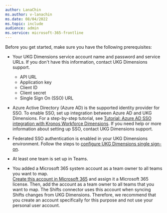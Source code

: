 ```yaml
---
author: LanaChin
ms.author: v-lanachin
ms.date: 08/04/2022
ms.topic: include
audience: admin
ms.service: microsoft-365-frontline
---
```

Before you get started, make sure you have the following prerequisites:

- Your UKG Dimensions service account name and password and service URLs. If you don't have this information, contact UKG Dimensions support.

  - API URL
  - Application key
  - Client ID
  - Client secret
  - Single Sign On (SSO) URL

- Azure Active Directory (Azure AD) is the supported identity provider for SSO. To enable SSO, set up integration between Azure AD and UKG Dimensions. For a step-by-step tutorial, see [Tutorial: Azure AD SSO integration with Kronos Workforce Dimensions](/azure/active-directory/saas-apps/kronos-workforce-dimensions-tutorial). If you need help or more information about setting up SSO, contact UKG Dimensions support.
- Federated SSO authentication is enabled in your UKG Dimensions environment. Follow the steps to [configure UKG Dimensions single sign-on](#configure-single-sign-on).

- At least one team is set up in Teams.
- You added a Microsoft 365 system account as a team owner to all teams you want to map.</br> [Create this account in Microsoft 365](/microsoft-365/admin/add-users/add-users) and assign it a Microsoft 365 license. Then, add the account as a team owner to all teams that you want to map. The Shifts connector uses this account when syncing Shifts changes from UKG Dimensions. Therefore, we recommend that you create an account specifically for this purpose and not use your personal user account.
